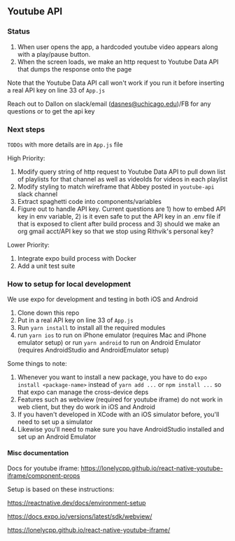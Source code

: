 ## Youtube API

### Status
1. When user opens the app, a hardcoded youtube video appears along with a play/pause button.
1. When the screen loads, we make an http request to Youtube Data API that dumps the response onto the page

Note that the Youtube Data API call won't work if you run it before inserting a real API key on line 33 of `App.js`

Reach out to Dallon on slack/email (dasnes@uchicago.edu)/FB for any questions or to get the api key

### Next steps
`TODOs` with more details are in `App.js` file

High Priority:
1. Modify query string of http request to Youtube Data API to pull down list of playlists for that channel as well as videoIds for videos in each playlist
1. Modify styling to match wireframe that Abbey posted in `youtube-api` slack channel
1. Extract spaghetti code into components/variables
1. Figure out to handle API key. Current questions are 1) how to embed API key in env variable, 2) is it even safe to put the API key in an .env file if that is exposed to client after build process and 3) should we make an org gmail acct/API key so that we stop using Rithvik's personal key?

Lower Priority:
1. Integrate expo build process with Docker
1. Add a unit test suite

### How to setup for local development

We use expo for development and testing in both iOS and Android

1. Clone down this repo
1. Put in a real API key on line 33 of `App.js`
1. Run `yarn install` to install all the required modules
1. run `yarn ios` to run on iPhone emulator (requires Mac and iPhone emulator setup) or run `yarn android` to run on Android Emulator (requires AndroidStudio and AndroidEmulator setup)

Some things to note:
1. Whenever you want to install a new package, you have to do `expo install <package-name>` instead of `yarn add ...` or `npm install ...` so that expo can manage the cross-device deps
1. Features such as webview (required for youtube iframe) do not work in web client, but they do work in iOS and Android
1. If you haven't developed in XCode with an iOS simulator before, you'll need to set up a simulator
1. Likewise you'll need to make sure you have AndroidStudio installed and set up an Android Emulator


#### Misc documentation

Docs for youtube iframe: https://lonelycpp.github.io/react-native-youtube-iframe/component-props

Setup is based on these instructions:

https://reactnative.dev/docs/environment-setup

https://docs.expo.io/versions/latest/sdk/webview/

https://lonelycpp.github.io/react-native-youtube-iframe/

